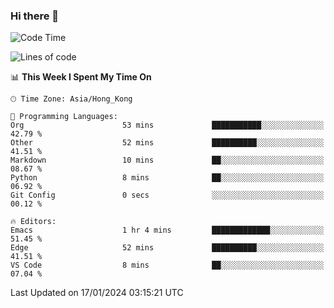 ### Hi there 👋

<!--
**nicehiro/nicehiro** is a ✨ _special_ ✨ repository because its `README.md` (this file) appears on your GitHub profile.

Here are some ideas to get you started:

- 🔭 I’m currently working on ...
- 🌱 I’m currently learning ...
- 👯 I’m looking to collaborate on ...
- 🤔 I’m looking for help with ...
- 💬 Ask me about ...
- 📫 How to reach me: ...
- 😄 Pronouns: ...
- ⚡ Fun fact: ...
-->

<!--START_SECTION:waka-->
![Code Time](http://img.shields.io/badge/Code%20Time-191%20hrs%2032%20mins-blue)

![Lines of code](https://img.shields.io/badge/From%20Hello%20World%20I%27ve%20Written-2.6%20million%20lines%20of%20code-blue)

📊 **This Week I Spent My Time On** 

```text
🕑︎ Time Zone: Asia/Hong_Kong

💬 Programming Languages: 
Org                      53 mins             ███████████░░░░░░░░░░░░░░   42.79 % 
Other                    52 mins             ██████████░░░░░░░░░░░░░░░   41.51 % 
Markdown                 10 mins             ██░░░░░░░░░░░░░░░░░░░░░░░   08.67 % 
Python                   8 mins              ██░░░░░░░░░░░░░░░░░░░░░░░   06.92 % 
Git Config               0 secs              ░░░░░░░░░░░░░░░░░░░░░░░░░   00.12 % 

🔥 Editors: 
Emacs                    1 hr 4 mins         █████████████░░░░░░░░░░░░   51.45 % 
Edge                     52 mins             ██████████░░░░░░░░░░░░░░░   41.51 % 
VS Code                  8 mins              ██░░░░░░░░░░░░░░░░░░░░░░░   07.04 % 
```


 Last Updated on 17/01/2024 03:15:21 UTC
<!--END_SECTION:waka-->
